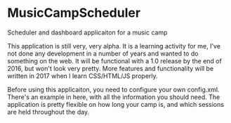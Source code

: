 # MusicCampScheduler
Scheduler and dashboard applicaiton for a music camp

This application is still very, very alpha. It is a learning activity for me, I've not done any development in a number of years and wanted to do something on the web. It will be functional with a 1.0 release by the end of 2016, but won't look very pretty. More features and functionality will be written in 2017 when I learn CSS/HTML/JS properly.

Before using this applicaiton, you need to configure your own config.xml. There's an example in here, with all the information you should need. The application is pretty flexible on how long your camp is, and which sessions are held throughout the day.
